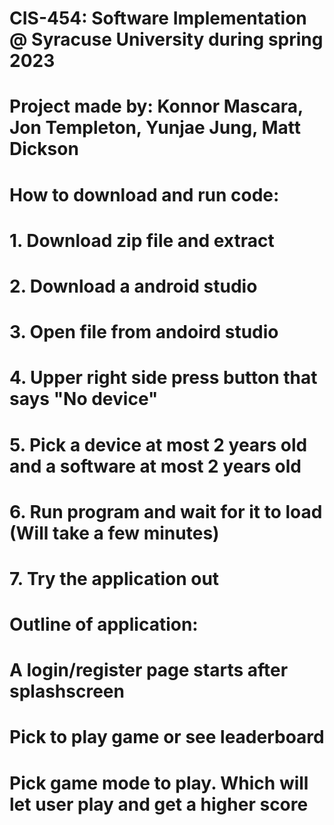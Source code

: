 # CIS-454: Software Implementation @ Syracuse University during spring 2023
# Project made by: Konnor Mascara, Jon Templeton, Yunjae Jung, Matt Dickson
#
# How to download and run code:
# 1. Download zip file and extract
# 2. Download a android studio
# 3. Open file from andoird studio
# 4. Upper right side press button that says "No device"
# 5. Pick a device at most 2 years old and a software at most 2 years old
# 6. Run program and wait for it to load (Will take a few minutes)
# 7. Try the application out

# Outline of application:
# A login/register page starts after splashscreen
# Pick to play game or see leaderboard
# Pick game mode to play. Which will let user play and get a higher score
